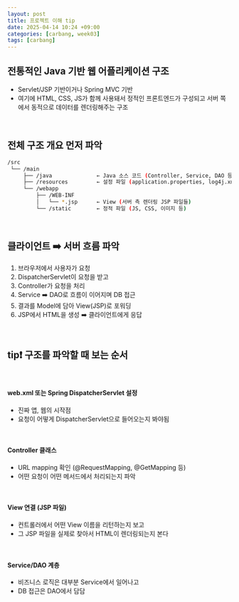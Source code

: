 ```yaml
---
layout: post
title: 프로젝트 이해 tip
date: 2025-04-14 10:24 +09:00
categories: [carbang, week03]
tags: [carbang]
---
```


## 전통적인 Java 기반 웹 어플리케이션 구조

- Servlet/JSP 기반이거나 Spring MVC 기반
- 여기에 HTML, CSS, JS가 함께 사용돼서 정적인 프론트엔드가 구성되고 서버 쪽에서 동적으로 데이터를 렌더링해주는 구조

<br>

## 전체 구조 개요 먼저 파악

```bash
/src
 └── /main
     ├── /java              ← Java 소스 코드 (Controller, Service, DAO 등)
     ├── /resources         ← 설정 파일 (application.properties, log4j.xml 등)
     └── /webapp
         ├── /WEB-INF
         │   └── *.jsp      ← View (서버 측 렌더링 JSP 파일들)
         └── /static        ← 정적 파일 (JS, CSS, 이미지 등)
```

<br>

## 클라이언트 ➡️ 서버 흐름 파악

1. 브라우저에서 사용자가 요청 
2. DispatcherServlet이 요청을 받고
3. Controller가 요청을 처리
4. Service ➡️ DAO로 흐름이 이어지며 DB 접근
5. 결과를 Model에 담아 View(JSP)로 포워딩
6. JSP에서 HTML을 생성 ➡️ 클라이언트에게 응답

<br>

## tip❗ 구조를 파악할 때 보는 순서

<br>

#### web.xml 또는 Spring DispatcherServlet 설정

- 진짜 앱, 웹의 시작점
- 요청이 어떻게 DispatcherServlet으로 들어오는지 봐야됨

<br>

#### Controller 클래스

- URL mapping 확인 (@RequestMapping, @GetMapping 등)
- 어떤 요청이 어떤 메서드에서 처리되는지 파악

<br>

#### View 연결 (JSP 파일)

- 컨트롤러에서 어떤 View 이름을 리턴하는지 보고
- 그 JSP 파일을 실제로 찾아서 HTML이 렌더링되는지 본다

<br>

#### Service/DAO 계층

- 비즈니스 로직은 대부분 Service에서 일어나고
- DB 접근은 DAO에서 담담
